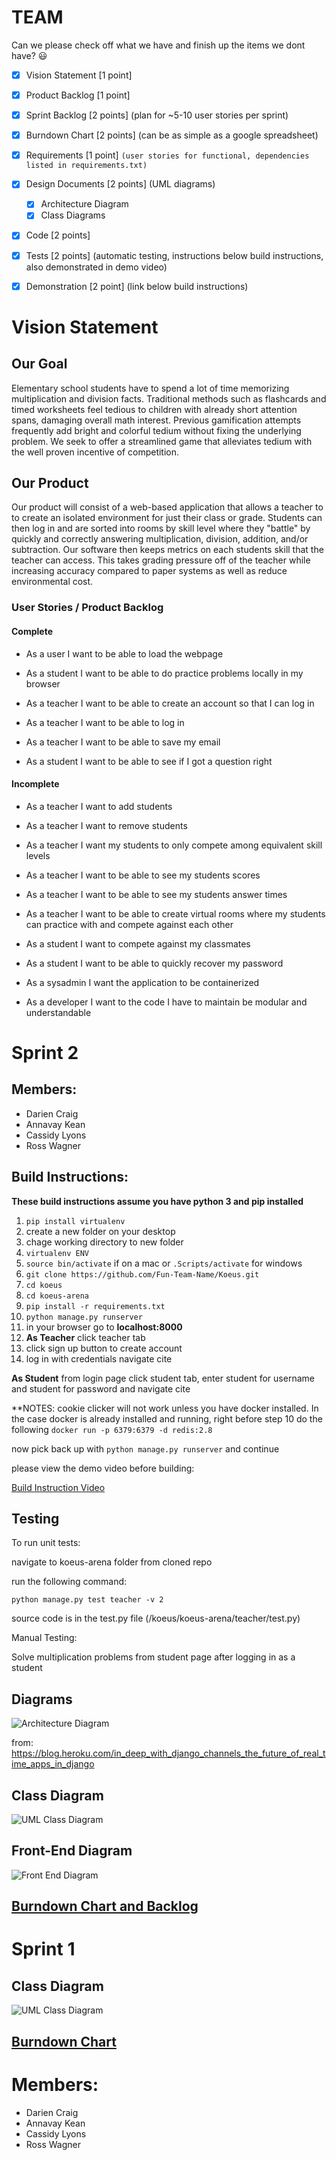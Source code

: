 # TEAM
Can we please check off what we have and finish up the items we dont have? :smiley:

- [x] Vision Statement [1 point]

- [X] Product Backlog [1 point]

- [X] Sprint Backlog [2 points] (plan for ~5-10 user stories per sprint)
- [X] Burndown Chart [2 points] (can be as simple as a google spreadsheet)
- [x] Requirements [1 point] `(user stories for functional, dependencies listed in requirements.txt)`
- [x] Design Documents [2 points] (UML diagrams)
  - [x] Architecture Diagram
  - [x] Class Diagrams
- [x] Code [2 points]
- [x] Tests [2 points] (automatic testing, instructions below build instructions, also demonstrated in demo video)
- [x] Demonstration [2 point] (link below build instructions)


# **Vision Statement**

## **Our Goal**

Elementary school students have to spend a lot of time memorizing multiplication and division facts.  Traditional methods such as flashcards and timed worksheets feel tedious to children with already short attention spans, damaging overall math interest.  Previous gamification attempts frequently add bright and colorful tedium without fixing the underlying problem.  We seek to offer a streamlined game that alleviates tedium with the well proven incentive of competition.


## **Our Product**

Our product will consist of a web-based application that allows a teacher to to create an isolated environment for just their class or grade.  Students can then log in and are sorted into rooms by skill level where they "battle" by quickly and correctly answering multiplication, division, addition, and/or subtraction.  Our software then keeps metrics on each students skill that the teacher can access.  This takes grading pressure off of the teacher while increasing accuracy compared to paper systems as well as reduce environmental cost.  

### **User Stories / Product Backlog**
#### **Complete**
* As a user I want to be able to load the webpage

* As a student I want to be able to do practice problems locally in my browser

* As a teacher I want to be able to create an account so that I can log in

* As a teacher I want to be able to log in
* As a teacher I want to be able to save my email
* As a student I want to be able to see if I got a question right



#### **Incomplete**
* As a teacher I want to add students

* As a teacher I want to remove students

* As a teacher I want my students to only compete among equivalent skill levels

* As a teacher I want to be able to see my students scores

* As a teacher I want to be able to see my students answer times

* As a teacher I want to be able to create virtual rooms where my students can practice with and compete against each other

* As a student I want to compete against my classmates

* As a student I want to be able to quickly recover my password

* As a sysadmin I want the application to be containerized

* As a developer I want to the code I have to maintain be modular and understandable

# Sprint 2


## Members:
* Darien Craig
* Annavay Kean
* Cassidy Lyons
* Ross Wagner

## Build Instructions:  
**These build instructions assume you have python 3 and pip installed**

1. `pip install virtualenv`
2. create a new folder on your desktop
3. chage working directory to new folder
4. `virtualenv ENV`
5. `source bin/activate` if on a mac or `.Scripts/activate` for windows
6. `git clone https://github.com/Fun-Team-Name/Koeus.git`
7. `cd koeus`
8. `cd koeus-arena`
9. `pip install -r requirements.txt`
10. `python manage.py runserver`
11. in your browser go to **localhost:8000**
12. **As Teacher** click teacher tab 
13. click sign up button to create account
14. log in with credentials navigate cite

**As Student** from login page click student tab, enter student for username and student for password and navigate cite

**NOTES: cookie clicker will not work unless you have docker installed. In the case docker is already installed and running,
right before step 10 do the following
`docker run -p 6379:6379 -d redis:2.8 `

now pick back up with `python manage.py runserver` and continue


 


please view the demo video before building:

[Build Instruction Video](https://youtu.be/NH2pk6iJvkI)

## Testing
To run unit tests:

navigate to koeus-arena folder from cloned repo

run the following command:

`python manage.py test teacher -v 2`

source code is in the test.py file (/koeus/koeus-arena/teacher/test.py)

Manual Testing:

Solve multiplication problems from student page after logging in as a student



## **Diagrams**
![Architecture  Diagram](https://raw.githubusercontent.com/Fun-Team-Name/Koeus/master/Documentation/djangoChannelWebSoc.png)

from: https://blog.heroku.com/in_deep_with_django_channels_the_future_of_real_time_apps_in_django

## **Class Diagram**
![UML Class Diagram](https://raw.githubusercontent.com/Fun-Team-Name/Koeus/master/Documentation/spr2UML.png)

## **Front-End Diagram**  
![Front End Diagram](https://raw.githubusercontent.com/Fun-Team-Name/Koeus/master/Documentation/FrontEndDiagram.png)

## [**Burndown Chart and Backlog**](https://docs.google.com/spreadsheets/d/1HtfZup9SnPOCrz9b8pf-G5Kyj8an78QmAuQqOf-cqz8/edit#gid=0)

##

# Sprint 1

## **Class Diagram**

![UML Class Diagram](https://raw.githubusercontent.com/Fun-Team-Name/Koeus/master/Documentation/spr2UML.png)

## [**Burndown Chart**](https://docs.google.com/spreadsheets/d/19vf88oTctJ-OZ2_OGCEM8ZfFbThggKwMdxrUroNmdWw/edit?usp=sharing)


# Members:
* Darien Craig
* Annavay Kean
* Cassidy Lyons
* Ross Wagner

